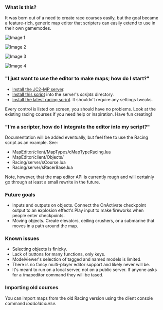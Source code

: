 ### What is this?

It was born out of a need to create race courses easily, but the goal became a feature-rich, generic map editor that scripters can easily extend to use in their own gamemodes.

![Image 1](http://i.imgur.com/hNzQsUy.jpg)

![Image 2](http://i.imgur.com/Cbjycb0.jpg)

![Image 3](http://i.imgur.com/sWnlyRO.jpg)

![Image 4](http://i.imgur.com/ndyEzs1.jpg)

### "I just want to use the editor to make maps; how do I start?"

* [Install the JC2-MP server](http://wiki.jc-mp.com/Server/Getting_started/Windows_Server).
* [Install this script](https://github.com/dreadmullet/JC2-MP-MapEditor/archive/master.zip) into the server's *scripts* directory.
* [Install the latest racing script](https://github.com/dreadmullet/JC2-MP-Racing/archive/master.zip). It shouldn't require any settings tweaks.

Every control is listed on screen, you should have no problems. Look at the existing racing courses if you need help or inspiration. Have fun creating!

### "I'm a scripter, how do I integrate the editor into my script?"

Documentation will be added eventually, but feel free to use the Racing script as an example. See:

* MapEditor/client/MapTypes/cMapTypeRacing.lua
* MapEditor/client/Objects/
* Racing/server/sCourse.lua
* Racing/server/sRacerBase.lua

Note, however, that the map editor API is currently rough and will certainly go through at least a small rewrite in the future.

### Future goals

* Inputs and outputs on objects. Connect the OnActivate checkpoint output to an explosion effect's Play input to make fireworks when people enter checkpoints.
* Moving objects. Create elevators, ceiling crushers, or a submarine that moves in a path around the map.

### Known issues

* Selecting objects is finicky.
* Lack of buttons for many functions, only keys.
* Modelviewer's selection of tagged and named models is limited.
* There is no fancy multi-player editor support and likely never will be.
* It's meant to run on a local server, not on a public server. If anyone asks for a /mapeditor command they will be tased.

### Importing old courses

You can import maps from the old Racing version using the client console command *loadoldcourse*.
